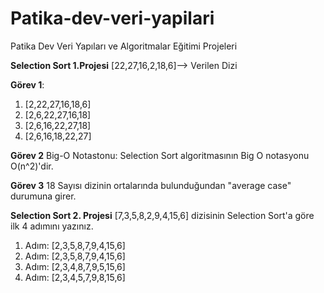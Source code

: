 # Patika-dev-veri-yapilari
Patika Dev Veri Yapıları ve Algoritmalar Eğitimi Projeleri

**Selection Sort 1.Projesi**
[22,27,16,2,18,6]--> Verilen Dizi

**Görev 1**:
1) [2,22,27,16,18,6]
2) [2,6,22,27,16,18]
3) [2,6,16,22,27,18]
4) [2,6,16,18,22,27]

**Görev 2**
Big-O Notastonu: Selection Sort algoritmasının Big O notasyonu O(n^2)'dir.

**Görev 3**
18 Sayısı dizinin ortalarında bulunduğundan "average case" durumuna girer.

**Selection Sort 2. Projesi**
[7,3,5,8,2,9,4,15,6] dizisinin Selection Sort'a göre ilk 4 adımını yazınız.
1. Adım: [2,3,5,8,7,9,4,15,6] 
2. Adım: [2,3,5,8,7,9,4,15,6] 
3. Adım: [2,3,4,8,7,9,5,15,6] 
4. Adım: [2,3,4,5,7,9,8,15,6] 

